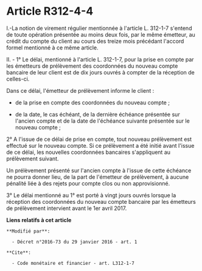 # Article R312-4-4

I.-La notion de virement régulier mentionnée à l'article L. 312-1-7 s'entend de toute opération présentée au moins deux fois,
par le même émetteur, au crédit du compte du client au cours des treize mois précédant l'accord formel mentionné à ce même
article.  

II. - 1° Le délai, mentionné à l'article L. 312-1-7, pour la prise en compte par les émetteurs de prélèvement des coordonnées
du nouveau compte bancaire de leur client est de dix jours ouvrés à compter de la réception de celles-ci. 

Dans ce délai, l'émetteur de prélèvement informe le client :

- de la prise en compte des coordonnées du nouveau compte ;

- de la date, le cas échéant, de la dernière échéance présentée sur l'ancien compte et de la date de l'échéance suivante
présentée sur le nouveau compte ; 

2° A l'issue de ce délai de prise en compte, tout nouveau prélèvement est effectué sur le nouveau compte. Si ce prélèvement a
été initié avant l'issue de ce délai, les nouvelles coordonnées bancaires s'appliquent au prélèvement suivant. 

Un prélèvement présenté sur l'ancien compte à l'issue de cette échéance ne pourra donner lieu, de la part de l'émetteur de
prélèvement, à aucune pénalité liée à des rejets pour compte clos ou non approvisionné. 

3° Le délai mentionné au 1° est porté à vingt jours ouvrés lorsque la réception des coordonnées du nouveau compte bancaire
par les émetteurs de prélèvement intervient avant le 1er avril 2017.

**Liens relatifs à cet article**

	**Modifié par**:

	  - Décret n°2016-73 du 29 janvier 2016 - art. 1

	**Cite**:

	  - Code monétaire et financier - art. L312-1-7
